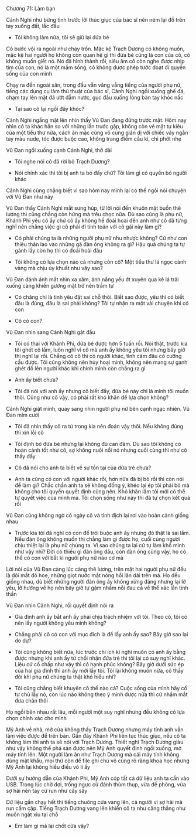 




Chương 71: Làm bạn

Cảnh Nghi như bừng tỉnh trước lời thúc giục của bác sĩ nên ném lại đồ trên tay xuống đất, lắc đầu

- Tôi không làm nữa, tôi sẽ giữ lại đứa bé

Cô bước vội ra ngoài như chạy trốn. Mặc kệ Trạch Dương có không muốn, mặc kệ hai người họ không còn quan hệ gì thì đứa bé cũng là con của cô, cô không muốn giết nó. Nó đã hình thành rồi, siêu âm cô còn nghe được nhịp tim của con, nó là một mầm sống, cô không được phép tước đoạt đi quyền sống của con mình

Chạy ra đến ngoài sân, trong đầu vẫn văng vẳng tiếng của người phụ nữ, tiếng các dụng cụ làm thủ thuật của bác sĩ, Cảnh Nghi ngồi xuống ghế đá, chạm tay lên mặt đã ướt đẫm nước, gục đầu xuống lòng bàn tay khóc nấc

- Tại sao cô lại ngồi đây khóc?

Cảnh Nghi ngẩng mặt lên nhìn thấy Vũ Đan đang đứng trước mặt. Hôm nay nhìn cô ta khác hẳn so với những lần trước gặp, không còn vẻ mặt tự kiêu của một tiểu thư nữa, cách ăn mặc cũng vô cùng giản dị với chiếc váy ngắn tay màu nude, tóc được buộc cao, không trang điểm cầu kì, chỉ phớt nhẹ

Vũ Đan ngồi xuống cạnh Cảnh Nghi, thở dài

- Tôi nghe nói cô đã rời bỏ Trạch Dương?

- Nói chính xác thì tôi bị anh ta bỏ đấy chứ? Tôi làm gì có quyền bỏ người khác

Cảnh Nghi cũng chẳng biết vì sao hôm nay mình lại có thể ngồi nói chuyện với Vũ Đan như này

Vũ Đan thấy Cảnh Nghi mắt sưng húp, từ lời nói đến khuôn mặt buồn thê lương thì cũng chẳng còn hứng mà trêu chọc nữa. Dù sao cũng là phụ nữ, Khánh Phi yêu cô ấy chứ cô ấy không hề đoái hoài đến anh như cô đã từng nghĩ nên chẳng việc gì cô phải đi tính toán với cô gái này làm gì?

- Có phải chúng ta là những người phụ nữ nhu nhược không? Cứ như con thiêu thân lao vào những gã đàn ông không ra gì? Hậu quả chúng ta tự gánh lấy còn họ thì có đoái hoài đâu

- Tôi không có lựa chọn nào cả nhưng còn cô? Một tiểu thư lá ngọc cành vàng mà chịu ủy khuất như vậy sao?

Vũ Đan đánh ánh mắt nhìn xa xăm, ánh nắng yếu ớt xuyên qua kẽ lá trải xuống càng khiến gương mặt trở nên trầm tư

- Có chăng chỉ là tình yêu đặt sai chỗ thôi. Biết sao được, yêu thì có biết đâu là đúng, đâu là sai phải không? Tôi tự nhận ra một vài chuyện khi có con

- Cô có con?

Vũ Đan nhìn sang Cảnh Nghi gật đầu

- Tôi có thai với Khánh Phi, đứa bé được hơn 5 tuần rồi. Nói thật, trước kia tôi ghét cô lắm, luôn nghĩ vì cô mà anh ấy không yêu tôi nhưng bây giờ thì nghĩ lại rồi. Chẳng có cô thì có người khác, tình cảm đâu có cưỡng cầu được. Tôi cũng không nên hủy hoại mình, không nên mang sự ganh ghét đổ lên người khác khi chính mình còn chẳng ra gì

- Anh ấy biết chưa?

- Tôi đã nói với anh ấy nhưng cô biết đấy, đứa bé này chỉ là mình tôi muốn thôi. Cũng như cô vậy, có phải rất khó khăn để lựa chọn không?

Cảnh Nghi giật mình, quay sang nhìn người phụ nữ bên cạnh ngạc nhiên. Vũ Đan mỉm cười

- Tôi đã nhìn thấy cô ra từ trong kia nên đoán vậy thôi. Nếu không đúng thì xin lỗi cô

- Tôi định bỏ đứa bé nhưng lại không đủ can đảm. Dù sao tôi không có hoàn cảnh tốt như cô, sợ không nuôi nổi nó nhưng cuối cùng thì như cô thấy đấy

- Cô đã nói cho anh ta biết về sự tồn tại của đứa trẻ chưa?

- Anh ta cũng có con với người khác rồi, hơn nữa đã bị bỏ rồi thì còn nói để làm gì? Chắc chắn anh ta sẽ không đồng ý, khéo lại ép tôi phải bỏ mà không cho tôi quyền quyết định cũng nên. Khó khăn lắm tôi mới có thể tự quyết việc của mình mà. Tôi chọn sống như này thì đã tự chọn kết quả rồi

Vũ Đan cũng không ngờ có ngày cô và tình địch lại rơi vào hoàn cảnh giống nhau

- Trước kia tôi đã nghĩ có con để trói buộc anh ấy nhưng đó thật là sai lầm. Nếu đàn ông không muốn thì chẳng làm gì được họ, cuối cùng người chịu thiệt lại là phụ nữ chúng ta. Vì sao chúng ta lại cứ tự làm khổ mình như vậy nhỉ? Đời có thiếu gì đàn ông đâu, còn đàn ông cũng vậy, họ có thể có con với bất kì người phụ nữ nào cơ mà

Lời nói của Vũ Đan càng lúc càng thê lương, trên mặt hai người phụ nữ đều là đôi mắt đỏ hoe, những giọt nước mắt nóng hổi lăn dài trên má. Họ đều giống nhau, dù biết những người đàn ông ấy không xứng đáng nhưng lại lỡ yêu, lỡ hướng về họ nên bây giờ tự gặm nhấm nỗi đau cả về thể xác lẫn tinh thần

Vũ Đan nhìn Cảnh Nghi, rồi quyết định nói ra

- Gia đình anh ấy bắt anh ấy phải chịu trách nhiệm với tôi. Theo cô, tôi có nên lấy người không yêu mình không?

- Chẳng phải cô có con với mục đích là để lấy anh ấy sao? Bây giờ sao lại do dự?

- Tôi cũng không biết nữa, lúc trước chỉ ích kỉ nghĩ muốn có anh ấy bằng được nhưng khi anh ấy từ chối nhận đứa trẻ thì tôi lại có suy nghĩ khác. Liệu cứ cố chấp như vậy thì có hạnh phúc không? Bây giờ dưới sức ép của hai gia đình thì anh ấy mới lấy tôi. Tôi lại không muốn nữa, cô thấy đôi khi phụ nữ chúng ta thật khó hiểu nhỉ?

- Tôi cũng chẳng biết khuyên cô thế nào cả? Cuộc sống của mình hãy cố tự chủ lấy nó, còn lúc nào không theo ý mình được nữa thì cứ nhắm mắt đưa chân thôi

Họ ngồi bên nhau rất lâu, mỗi người một suy nghĩ nhưng đều không có lựa chọn chính xác cho mình

Mỹ Anh về nhà, mở cửa không thấy Trạch Dương nhưng máy tính anh vẫn làm việc được để trên bàn. Gần đây Khánh Phi liên tục thúc giục, nếu cô ta không làm thì anh ta sẽ nói với Trạch Dương. Thiết nghĩ Trạch Dương giàu như vậy không thể phá sản được nên Mỹ Anh quyết định ngồi xuống, mở máy tính lên. Một người làm ăn như Trạch Dương mà cái máy tính không dùng mật khẩu, mọi thứ còn để file ghi chú vô cùng rõ ràng khoa học nhưng Mỹ Anh lại không hiểu điều vô lí ấy

Dưới sự hướng dẫn của Khánh Phi, Mỹ Anh cóp tất cả dữ liệu anh ta cần vào USB. Trong lúc chờ đợi, trống ngực cứ đánh thùm thụp, vừa đề phòng, vừa sợ hãi nên tay cứ run như cầy sấy

Dữ liệu gần chạy hết thì tiếng chuông cửa vang lên, cả người vì sợ hãi mà run cầm cập. Tiếng Trạch Dương vang lên khiến cô ta như căng thẳng như muốn ngất xỉu tại chỗ

- Em làm gì mà lại chốt cửa vậy?




